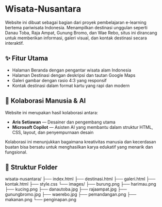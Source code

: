 # Wisata-Nusantara
Website ini dibuat sebagai bagian dari proyek pembelajaran e-learning bertema pariwisata Indonesia. Menampilkan destinasi unggulan seperti Danau Toba, Raja Ampat, Gunung Bromo, dan Wae Rebo, situs ini dirancang untuk memberikan informasi, galeri visual, dan kontak destinasi secara interaktif.

## ✨ Fitur Utama
- Halaman Beranda dengan pengantar wisata alam Indonesia
- Halaman Destinasi dengan deskripsi dan tautan Google Maps
- Galeri gambar dengan rasio 4:3 yang responsif
- Kontak destinasi dalam format kartu yang rapi dan modern

## 🤝 Kolaborasi Manusia & AI
Website ini merupakan hasil kolaborasi antara:
- **Aris Setiawan** — Desainer dan pengembang utama
- **Microsoft Copilot** — Asisten AI yang membantu dalam struktur HTML, CSS, layout, dan penyempurnaan desain

Kolaborasi ini menunjukkan bagaimana kreativitas manusia dan kecerdasan buatan bisa bersatu untuk menghasilkan karya edukatif yang menarik dan fungsional.

## 📁 Struktur Folder
wisata-nusantara/ 
├── index.html
├── destinasi.html
├── galeri.html
├── kontak.html 
├── style.css 
    └── images/ ├── burung.png 
    ├── harimau.png 
    ├── kucing.png 
    ├── danautoba.jpg 
    ├── rajaampat.jpg 
    ├── gunungbromo.jpg 
    ├── waerebo.jpg 
    ├── pemandangan.png 
    ├── makanan.png 
    └── penginapan.png

